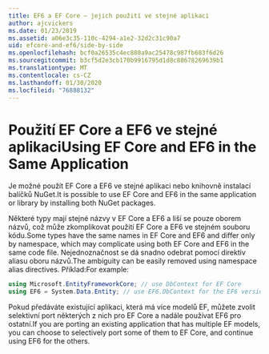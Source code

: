 ```yaml
---
title: EF6 a EF Core – jejich použití ve stejné aplikaci
author: ajcvickers
ms.date: 01/23/2019
ms.assetid: a06e3c35-110c-4294-a1e2-32d2c31c90a7
uid: efcore-and-ef6/side-by-side
ms.openlocfilehash: bcf0a26535c4ec880a9ac25478c987fb683f6d26
ms.sourcegitcommit: b3cf5d2e3cb170b9916795d1d8c88678269639b1
ms.translationtype: MT
ms.contentlocale: cs-CZ
ms.lasthandoff: 01/30/2020
ms.locfileid: "76888132"
---
```

# <a name="using-ef-core-and-ef6-in-the-same-application"></a><span data-ttu-id="796a3-102">Použití EF Core a EF6 ve stejné aplikaci</span><span class="sxs-lookup"><span data-stu-id="796a3-102">Using EF Core and EF6 in the Same Application</span></span>

<span data-ttu-id="796a3-103">Je možné použít EF Core a EF6 ve stejné aplikaci nebo knihovně instalací balíčků NuGet.</span><span class="sxs-lookup"><span data-stu-id="796a3-103">It is possible to use EF Core and EF6 in the same application or library by installing both NuGet packages.</span></span>

<span data-ttu-id="796a3-104">Některé typy mají stejné názvy v EF Core a EF6 a liší se pouze oborem názvů, což může zkomplikovat použití EF Core a EF6 ve stejném souboru kódu.</span><span class="sxs-lookup"><span data-stu-id="796a3-104">Some types have the same names in EF Core and EF6 and differ only by namespace, which may complicate using both EF Core and EF6 in the same code file.</span></span> <span data-ttu-id="796a3-105">Nejednoznačnost se dá snadno odebrat pomocí direktiv aliasu oboru názvů.</span><span class="sxs-lookup"><span data-stu-id="796a3-105">The ambiguity can be easily removed using namespace alias directives.</span></span> <span data-ttu-id="796a3-106">Příklad:</span><span class="sxs-lookup"><span data-stu-id="796a3-106">For example:</span></span>

``` csharp
using Microsoft.EntityFrameworkCore; // use DbContext for EF Core
using EF6 = System.Data.Entity; // use EF6.DbContext for the EF6 version
```

<span data-ttu-id="796a3-107">Pokud předáváte existující aplikaci, která má více modelů EF, můžete zvolit selektivní port některých z nich pro EF Core a nadále používat EF6 pro ostatní.</span><span class="sxs-lookup"><span data-stu-id="796a3-107">If you are porting an existing application that has multiple EF models, you can choose to selectively port some of them to EF Core, and continue using EF6 for the others.</span></span>

